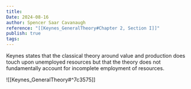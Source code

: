```yaml
---
title: 
Date: 2024-08-16
author: Spencer Saar Cavanaugh
reference: "[[Keynes_GeneralTheory#Chapter 2, Section I]]"
publish: true
tags:
---
```


Keynes states that the classical theory around value and production does touch upon unemployed resources but that the theory does not fundamentally account for incomplete employment of resources.


![[Keynes_GeneralTheory#^7c3575]]